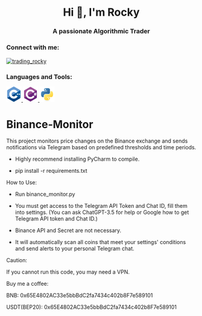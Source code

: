 <h1 align="center">Hi 👋, I'm Rocky</h1>
<h3 align="center">A passionate Algorithmic Trader</h3>

<h3 align="left">Connect with me:</h3>
<p align="left">
<a href="https://twitter.com/trading_rocky" target="blank"><img align="center" src="https://raw.githubusercontent.com/rahuldkjain/github-profile-readme-generator/master/src/images/icons/Social/twitter.svg" alt="trading_rocky" height="30" width="40" /></a>
</p>

<h3 align="left">Languages and Tools:</h3>
<p align="left"> <a href="https://www.w3schools.com/cpp/" target="_blank" rel="noreferrer"> <img src="https://raw.githubusercontent.com/devicons/devicon/master/icons/cplusplus/cplusplus-original.svg" alt="cplusplus" width="40" height="40"/> </a> <a href="https://www.w3schools.com/cs/" target="_blank" rel="noreferrer"> <img src="https://raw.githubusercontent.com/devicons/devicon/master/icons/csharp/csharp-original.svg" alt="csharp" width="40" height="40"/> </a> <a href="https://www.python.org" target="_blank" rel="noreferrer"> <img src="https://raw.githubusercontent.com/devicons/devicon/master/icons/python/python-original.svg" alt="python" width="40" height="40"/> </a> </p>

# Binance-Monitor
This project monitors price changes on the Binance exchange and sends notifications via Telegram based on predefined thresholds and time periods.

- Highly recommend installing PyCharm to compile.

- pip install -r requirements.txt

How to Use:

- Run binance_monitor.py

- You must get access to the Telegram API Token and Chat ID, fill them into settings. (You can ask ChatGPT-3.5 for help or Google how to get Telegram API token and Chat ID.)

- Binance API and Secret are not necessary.

- It will automatically scan all coins that meet your settings' conditions and send alerts to your personal Telegram chat.

Caution:

If you cannot run this code, you may need a VPN.

Buy me a coffee:

BNB: 0x65E4802AC33e5bbBdC2fa7434c402b8F7e589101

USDT(BEP20): 0x65E4802AC33e5bbBdC2fa7434c402b8F7e589101

